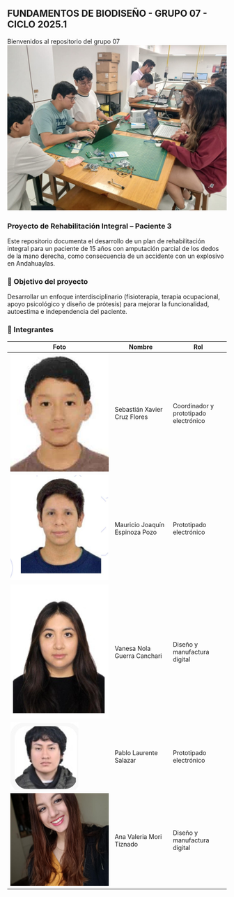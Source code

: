 ## FUNDAMENTOS DE BIODISEÑO - GRUPO 07 - CICLO 2025.1

Bienvenidos al repositorio del grupo 07 
![FOTO GRUPAL](multimedia/GRUPO.jpg) 


### Proyecto de Rehabilitación Integral – Paciente 3

Este repositorio documenta el desarrollo de un plan de rehabilitación integral para un paciente de 15 años con amputación parcial de los dedos de la mano derecha, como consecuencia de un accidente con un explosivo en Andahuaylas.

### 🧠 Objetivo del proyecto
Desarrollar un enfoque interdisciplinario (fisioterapia, terapia ocupacional, apoyo psicológico y diseño de prótesis) para mejorar la funcionalidad, autoestima e independencia del paciente.


### 👥 Integrantes

| Foto | Nombre | Rol |
|------|--------|-----|
| ![Nombre1](multimedia/sebastian.jpg) |Sebastián Xavier Cruz Flores  | Coordinador y prototipado electrónico |
| ![Nombre2](multimedia/mauricio.jpg) | Mauricio Joaquín Espinoza Pozo | Prototipado electrónico |
| ![Nombre3](multimedia/vanesa.jpg) | Vanesa Nola Guerra Canchari | Diseño y manufactura digital |
| ![Nombre4](multimedia/pablo.jpg) | Pablo Laurente Salazar | Prototipado electrónico |
| ![Nombre5](multimedia/ana_valeria1.jpg) | Ana Valeria Mori Tiznado | Diseño y manufactura digital |




